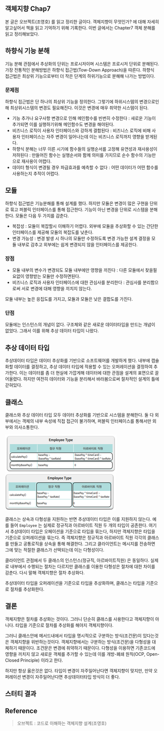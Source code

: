 ## 객체지향 Chap7

본 글은 오브젝트(조영호) 를 읽고 정리한 글이다. 객체지향이 무엇인가? 에 대해
자세히 알고싶어서 책을 읽고 기억하기 위해 기록한다. 이번 글에서는 Chapter7 객체 분해를
읽고 정리해보았다. 

## 하향식 기능 분해

기능 분해 관점에서 추상화의 단위는 프로시저이며 시스템은 프로시저 단위로 분해된다.
가장 전통적인 분해방법은 하향식 접근법(Tow-Down Approach)을 따른다. 하향식 접근법은
최상위 기능으로부터 더 작은 단계의 하위기능으로 분해해 나가는 방법이다.

### 문제점

하향식 접근법은 단 하나의 최상위 기능을 정의한다. 그렇기에 하위시스템의 변경으로인해
최상위시스템의 변경도 필요해진다. 이것은 변경에 매우 취약한 시스템이 된다.

- 기능 추가나 요구사항 변경으로 인해 메인함수를 빈번히 수정한다 : 새로운 기능이 추가되면 이를 실행하기위해 메인함수도 변경을 해야된다.
- 비즈니스 로직이 사용자 인터페이스와 강하게 결합된다 : 비즈니스 로직에 비해 사용자 인터페이스는 자주 변경이 일어나는데 이는 비즈니스 로직까지 영향을 받게된다.
- 하향식 분해는 너무 이른 시기에 함수들의 실행순서를 고정해 유연성과 재사용성이 저하된다 : 만들어진 함수는 실행순서와 함께 의미를 가지므로 순수 함수의 기능만으로 재사용이 어렵다.
- 데이터 형식이 변경될 경우 파급효과를 예측할 수 없다 : 어떤 데이터가 어떤 함수를 사용하는지 추적이 어렵다.

## 모듈

하향식 접근법은 기능분해를 통해 설계를 했다. 하지만 모듈은 변경이 많은 구현을 단위로 묶고 퍼블릭 인터페이스를 통해 접근한다.
기능이 아닌 변경을 단위로 시스템을 분해한다. 모듈은 다음 두 가지를 감춘다.

- 복잡성 : 모듈이 복잡할시 이해하기 어렵다. 외부에 모듈을 추상화할 수 있는 간단한 인터페이스를 제공해 모듈의 복잡도를 낮춘다.
- 변경 가능성 : 변경 발생 시 하나의 모듈만 수정하도록 변경 가능한 설계 결정을 모듈 내부로 감추고 외부에는 쉽게 변경되지 않을 인터페이스를 제공한다.

### 장점

- 모듈 내부의 변수가 변경되도 모듈 내부에만 영향을 끼친다 : 다른 모듈에서 찾을필요없이 영향받는 모듈만 수정하면된다.
- 비즈니스 로직과 사용자 인터페이스에 대한 관심사를 분리한다 : 관심사를 분리함으로써 서로 변경에 대해 영향을 끼치지 않는다.

모듈 내부는 높은 응집도를 가지고, 모듈과 모듈은 낮은 결합도를 가진다.

### 단점

모듈에는 인스턴스의 개념이 없다. 구조체와 같은 새로운 데이터타입을 만드는 개념이 없었다. 그래서 이를
위해 추상 데이터 타입이 나왔다.

## 추상 데이터 타입

추상데이터 타입은 데이터 추상화를 기반으로 소프트웨어를 개발하게 했다. 내부에 캡슐화할 데이터를 결정하고,
추상 데이터 타입에 적용할 수 있는 오퍼레이션을 결정하여 추가한다. 이는 데이터를 좀 더 현실에 가깝게해
데이터에 대한 관점을 설계의 표면으로 끌어올렸다. 하지만
여전히 데이터와 기능을 분리해서 바라봄으로써 절차적인 설계의 틀에 갇혀있다.

## 클래스

클래스와 추상 데이터 타입 모두 데이터 추상화를 기반으로 시스템을 분해한다. 둘 다 외부에서는 객체의 내부 속성에
직접 접근이 불가하며, 퍼블릭 인터페이스를 통해서만 외부와 의사소통한다.

<img src="img/obj7-1.PNG">

<img src="img/obj7-2.PNG">

클래스는 상속과 다형성을 지원하는 반면 추상데이터 타입은 이를 지원하지 않는다.
예를 들어 `Employee` 는 실제로 정규직과 아르바이트 직원 두 개의 타입이 공존한다. 여기서
추상데이터 타입은 오페이션을 기준으로 타입을 묶는다, 하지만 객체지향은 타입을 기준으로 오퍼레이션을 묶는다.
즉 객체지향은 정규직과 아르바이트 직원 각각의 클래스를 만들고 공통로직을 상속을 통해 해결한다. 그리고
클라이언트는 메시지를 전송하면 그에 맞는 적절한 클래스가 선택되는데 이는 다형성이다.

클라이언트 관점에서 두 클래스의 인스턴스(정규직, 아르바이트직원) 은 동일하다. 실제로 내부에서
수행되는 절차는 다르지만 클래스를 이용한 다형성은 절차에 대한 차이를 감춘다. 다시 말해 객체지향은
절차 추상화다.

추상데이터 타입을 오퍼레이션을 기준으로 타입을 추상화하며, 클래스는 타입을 기준으로 절차를 추상화한다.

## 결론

객체지향은 절차를 추상화는 것이다. 그러니 단순히 클래스를 사용한다고 객체지향이 아니다. 타입을 기준으로
절차를 추상화를 해야지 객체지향이다.

그러니 클래스안에 메서드내에서 타입을 명시적으로 구분하는 방식(조건문)이 있다는것은 객체지향을 위반하는것이다.
객체지향에서는 구분하는 방식(조건문)을 다형성을 대체하기 때문이다. 조건문은 변경에 취약하기
때문이다. 다형성을 이용하면 기존코드에 영향을 끼치지 않고 새로운 객체를 추가할 수 있는데 이를
개방-폐쇄 원칙(OCP, Open-Closed Principle) 이라고 한다.

하지만 항상 옳은것은 없다. 타입이 변경이 자주일어난다면 객체지향이 맞지만,
만약 오퍼레이션 변경이 자주일어난다면 추상데이터타입 방식이 더 좋다.

## 스터티 결과



## Reference

> 오브젝트 : 코드로 이해하는 객체지향 설계(조영호)

